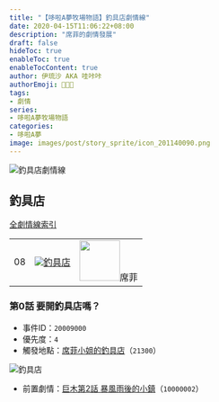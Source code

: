 ```yaml
---
title: "【哆啦A夢牧場物語】釣具店劇情線"
date: 2020-04-15T11:06:22+08:00
description: "席菲的劇情發展"
draft: false
hideToc: true
enableToc: true
enableTocContent: true
author: 伊琉沙 AKA 哇咔咔
authorEmoji: 👩🏿‍🚀
tags: 
- 劇情
series:
- 哆啦A夢牧場物語
categories:
- 哆啦A夢
image: images/post/story_sprite/icon_201140090.png
---
```

![釣具店劇情線](/images/post/story_texture2d/EventImage_2100.png)
## 釣具店
[全劇情線索引](../doraemon-story-index/#劇情線)
<table>
    <tr>
        <td>08</td>
        <td align="center"><a href="../doraemon-story-08"><img src= "/images/post/story_sprite/icon_201140090.png">釣具店</a></td>
        <td align="center"><img width="72px" src= "/images/post/story_sprite/icon_201041250.png">席菲</td>
    </tr>
</table>

### 第0話 要開釣具店嗎？
+ 事件ID：`20009000`
+ 優先度：`4`
+ 觸發地點：[席菲小姐的釣具店](../doraemon-story-map#席菲小姐的釣具店)（`21300`）

![釣具店](/images/post/map/21300.png)
+ 前置劇情：[巨木第2話 暴風雨後的小鎮](../doraemon-story-00#第2話-暴風雨後的小鎮)（`10000002`）